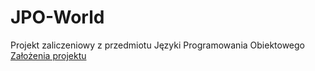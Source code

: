 # JPO-World
Projekt zaliczeniowy z przedmiotu Języki Programowania Obiektowego
<br>
[Założenia projektu](https://github.com/kazurrr/JPO-World/blob/master/readme.pdf)
